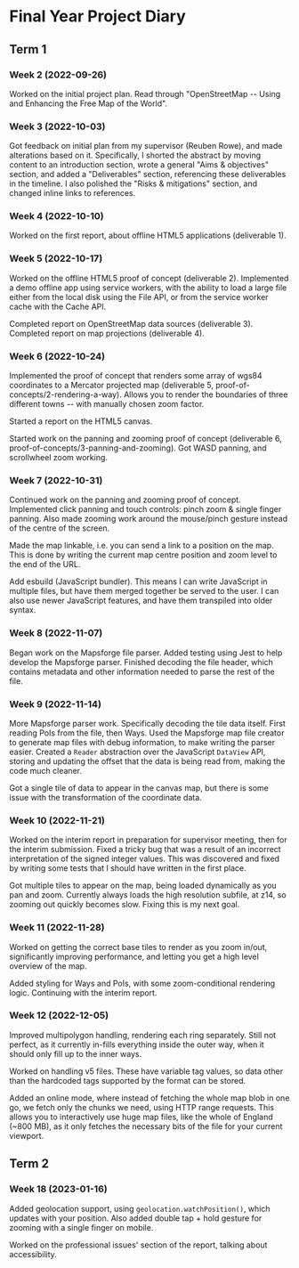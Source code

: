 # Final Year Project Diary

## Term 1

### Week 2 (2022-09-26)

Worked on the initial project plan. Read through "OpenStreetMap -- Using and Enhancing the Free Map of the World".

### Week 3 (2022-10-03)

Got feedback on initial plan from my supervisor (Reuben Rowe), and made alterations based on it. Specifically, I shorted the abstract by moving content to an introduction section, wrote a general "Aims & objectives" section, and added a "Deliverables" section, referencing these deliverables in the timeline. I also polished the "Risks & mitigations" section, and changed inline links to references.

### Week 4 (2022-10-10)

Worked on the first report, about offline HTML5 applications (deliverable 1).

### Week 5 (2022-10-17)

Worked on the offline HTML5 proof of concept (deliverable 2). Implemented a demo offline app using service workers, with the ability to load a large file either from the local disk using the File API, or from the service worker cache with the Cache API.

Completed report on OpenStreetMap data sources (deliverable 3). Completed report on map projections (deliverable 4).

### Week 6 (2022-10-24)

Implemented the proof of concept that renders some array of wgs84 coordinates to a Mercator projected map (deliverable 5, proof-of-concepts/2-rendering-a-way). Allows you to render the boundaries of three different towns -- with manually chosen zoom factor.

Started a report on the HTML5 canvas.

Started work on the panning and zooming proof of concept (deliverable 6, proof-of-concepts/3-panning-and-zooming). Got WASD panning, and scrollwheel zoom working.

### Week 7 (2022-10-31)

Continued work on the panning and zooming proof of concept. Implemented click panning and touch controls: pinch zoom & single finger panning. Also made zooming work around the mouse/pinch gesture instead of the centre of the screen.

Made the map linkable, i.e. you can send a link to a position on the map. This is done by writing the current map centre position and zoom level to the end of the URL.

Add esbuild (JavaScript bundler). This means I can write JavaScript in multiple files, but have them merged together be served to the user. I can also use newer JavaScript features, and have them transpiled into older syntax.

### Week 8 (2022-11-07)

Began work on the Mapsforge file parser. Added testing using Jest to help develop the Mapsforge parser. Finished decoding the file header, which contains metadata and other information needed to parse the rest of the file.

### Week 9 (2022-11-14)

More Mapsforge parser work. Specifically decoding the tile data itself. First reading PoIs from the file, then Ways. Used the Mapsforge map file creator to generate map files with debug information, to make writing the parser easier. Created a `Reader` abstraction over the JavaScript `DataView` API, storing and updating the offset that the data is being read from, making the code much cleaner.

Got a single tile of data to appear in the canvas map, but there is some issue with the transformation of the coordinate data.

### Week 10 (2022-11-21)

Worked on the interim report in preparation for supervisor meeting, then for the interim submission. Fixed a tricky bug that was a result of an incorrect interpretation of the signed integer values. This was discovered and fixed by writing some tests that I should have written in the first place.

Got multiple tiles to appear on the map, being loaded dynamically as you pan and zoom. Currently always loads the high resolution subfile, at z14, so zooming out quickly becomes slow. Fixing this is my next goal.

### Week 11 (2022-11-28)

Worked on getting the correct base tiles to render as you zoom in/out, significantly improving performance, and letting you get a high level overview of the map.

Added styling for Ways and PoIs, with some zoom-conditional rendering logic. Continuing with the interim report.

### Week 12 (2022-12-05)

Improved multipolygon handling, rendering each ring separately. Still not perfect, as it currently in-fills everything inside the outer way, when it should only fill up to the inner ways.

Worked on handling v5 files. These have variable tag values, so data other than the hardcoded tags supported by the format can be stored.

Added an online mode, where instead of fetching the whole map blob in one go, we fetch only the chunks we need, using HTTP range requests. This allows you to interactively use huge map files, like the whole of England (~800 MB), as it only fetches the necessary bits of the file for your current viewport.

## Term 2

### Week 18 (2023-01-16)

Added geolocation support, using `geolocation.watchPosition()`, which updates with your position. Also added double tap + hold gesture for zooming with a single finger on mobile.

Worked on the professional issues' section of the report, talking about accessibility.

